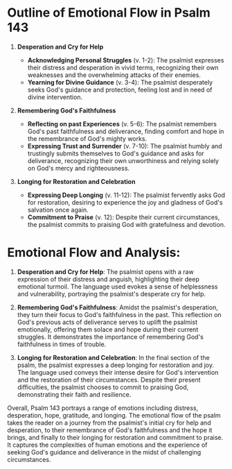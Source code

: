 # Outline of Emotional Flow in Psalm 143

1. **Desperation and Cry for Help** 
   - **Acknowledging Personal Struggles** (v. 1-2): The psalmist expresses their distress and desperation in vivid terms, recognizing their own weaknesses and the overwhelming attacks of their enemies.
   - **Yearning for Divine Guidance** (v. 3-4): The psalmist desperately seeks God's guidance and protection, feeling lost and in need of divine intervention.

2. **Remembering God's Faithfulness**
   - **Reflecting on past Experiences** (v. 5-6): The psalmist remembers God's past faithfulness and deliverance, finding comfort and hope in the remembrance of God's mighty works.
   - **Expressing Trust and Surrender** (v. 7-10): The psalmist humbly and trustingly submits themselves to God's guidance and asks for deliverance, recognizing their own unworthiness and relying solely on God's mercy and righteousness.

3. **Longing for Restoration and Celebration**
   - **Expressing Deep Longing** (v. 11-12): The psalmist fervently asks God for restoration, desiring to experience the joy and gladness of God's salvation once again.
   - **Commitment to Praise** (v. 12): Despite their current circumstances, the psalmist commits to praising God with gratefulness and devotion.

# Emotional Flow and Analysis:

1. **Desperation and Cry for Help**: The psalmist opens with a raw expression of their distress and anguish, highlighting their deep emotional turmoil. The language used evokes a sense of helplessness and vulnerability, portraying the psalmist's desperate cry for help.
   
2. **Remembering God's Faithfulness**: Amidst the psalmist's desperation, they turn their focus to God's faithfulness in the past. This reflection on God's previous acts of deliverance serves to uplift the psalmist emotionally, offering them solace and hope during their current struggles. It demonstrates the importance of remembering God's faithfulness in times of trouble.

3. **Longing for Restoration and Celebration**: In the final section of the psalm, the psalmist expresses a deep longing for restoration and joy. The language used conveys their intense desire for God's intervention and the restoration of their circumstances. Despite their present difficulties, the psalmist chooses to commit to praising God, demonstrating their faith and resilience.

Overall, Psalm 143 portrays a range of emotions including distress, desperation, hope, gratitude, and longing. The emotional flow of the psalm takes the reader on a journey from the psalmist's initial cry for help and desperation, to their remembrance of God's faithfulness and the hope it brings, and finally to their longing for restoration and commitment to praise. It captures the complexities of human emotions and the experience of seeking God's guidance and deliverance in the midst of challenging circumstances.